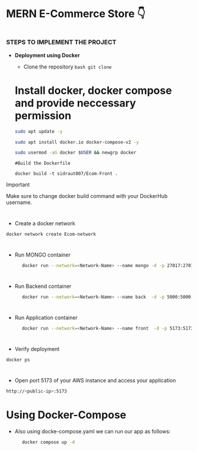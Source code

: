 ﻿# MERN E-Commerce Store 👇

#
### STEPS TO IMPLEMENT THE PROJECT
- **<p id="Docker">Deployment using Docker</p>**
  - Clone the repository
  ``bash
  git clone 
  ``
  # Install docker, docker compose and provide neccessary permission
  ```bash
  sudo apt update -y

  sudo apt install docker.io docker-compose-v2 -y

  sudo usermod -aG docker $USER && newgrp docker
  ``` 
  
  ```
  #Build the Dockerfile
  
  docker build -t sidraut007/Ecom-Front .
  ```
  
> [!Important]
> Make sure to change docker build command with your DockerHub username.
  #
  - Create a docker network
  ```bash
  docker network create Ecom-network
  ```
  #
  - Run MONGO container
  ```bash
        docker run --network=<Network-Name> --name mongo -d -p 27017:27017 mongo
  ```

  #
  - Run Backend container
  ```bash
        docker run --network=<Network-Name> --name back  -d -p 5000:5000 ecom-back
  ```

  #
  - Run Application container
  ```bash
        docker run --network=<Network-Name> --name front  -d -p 5173:5173 ecom-front
  ```
  #
  - Verify deployment
  ```bash
  docker ps
  ```
  # 
  - Open port 5173 of your AWS instance and access your application
  ```bash
  http://<public-ip>:5173
  ```


# Using Docker-Compose
  - Also using docke-compose.yaml we can run our app as follows:
  ```bash
        docker compose up -d 
  ```




